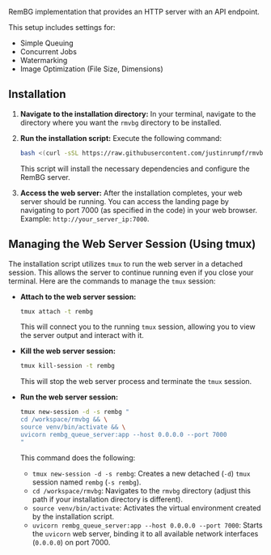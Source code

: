 RemBG implementation that provides an HTTP server with an API endpoint.

This setup includes settings for:

*   Simple Queuing
*   Concurrent Jobs
*   Watermarking
*   Image Optimization (File Size, Dimensions)

## Installation

1.  **Navigate to the installation directory:** In your terminal, navigate to the directory where you want the `rmvbg` directory to be installed.

2.  **Run the installation script:** Execute the following command:

    ```bash
    bash <(curl -sSL https://raw.githubusercontent.com/justinrumpf/rmvbg/main/deploy_rembg.sh)
    ```

    This script will install the necessary dependencies and configure the RemBG server.

3.  **Access the web server:** After the installation completes, your web server should be running. You can access the landing page by navigating to port 7000 (as specified in the code) in your web browser. Example: `http://your_server_ip:7000`.

## Managing the Web Server Session (Using tmux)

The installation script utilizes `tmux` to run the web server in a detached session. This allows the server to continue running even if you close your terminal. Here are the commands to manage the `tmux` session:

*   **Attach to the web server session:**

    ```bash
    tmux attach -t rembg
    ```

    This will connect you to the running `tmux` session, allowing you to view the server output and interact with it.

*   **Kill the web server session:**

    ```bash
    tmux kill-session -t rembg
    ```

    This will stop the web server process and terminate the `tmux` session.

*   **Run the web server session:**

    ```bash
    tmux new-session -d -s rembg "
    cd /workspace/rmvbg && \
    source venv/bin/activate && \
    uvicorn rembg_queue_server:app --host 0.0.0.0 --port 7000
    "
    ```

    This command does the following:

    *   `tmux new-session -d -s rembg`: Creates a new detached (`-d`) `tmux` session named `rembg` (`-s rembg`).
    *   `cd /workspace/rmvbg`: Navigates to the `rmvbg` directory (adjust this path if your installation directory is different).
    *   `source venv/bin/activate`: Activates the virtual environment created by the installation script.
    *   `uvicorn rembg_queue_server:app --host 0.0.0.0 --port 7000`: Starts the `uvicorn` web server, binding it to all available network interfaces (`0.0.0.0`) on port 7000.
